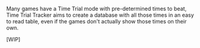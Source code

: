 Many games have a Time Trial mode with pre-determined times to beat, Time Trial Tracker aims to create a database with all those times in an easy to read table, even if the games don't actually show those times on their own.

[WIP]